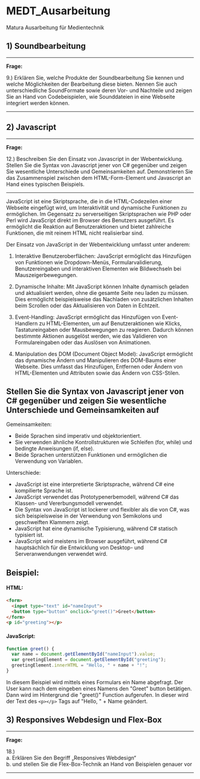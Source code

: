 # MEDT_Ausarbeitung
Matura Ausarbeitung für Medientechnik

##  1) Soundbearbeitung

---
**Frage:**

9.)
Erklären Sie, welche Produkte der Soundbearbeitung Sie kennen und welche
Möglichkeiten der Bearbeitung diese bieten. Nennen Sie auch unterschiedliche SoundFormate sowie deren Vor- und Nachteile und zeigen Sie an Hand von Codebeispielen,
wie Sounddateien in eine Webseite integriert werden können.

---

## 2) Javascript

---
**Frage:**

12.)
Beschreiben Sie den Einsatz von Javascript in der Webentwicklung. Stellen Sie die
Syntax von Javascript jener von C# gegenüber und zeigen Sie wesentliche
Unterschiede und Gemeinsamkeiten auf. Demonstrieren Sie das Zusammenspiel
zwischen dem HTML-Form-Element und Javascript an Hand eines typischen Beispiels.

---

JavaScript ist eine Skriptsprache, die in die HTML-Codezeilen einer Webseite eingefügt wird, um Interaktivität und dynamische Funktionen zu ermöglichen. Im Gegensatz zu serverseitigen Skriptsprachen wie PHP oder Perl wird JavaScript direkt im Browser des Benutzers ausgeführt. Es ermöglicht die Reaktion auf Benutzeraktionen und bietet zahlreiche Funktionen, die mit reinem HTML nicht realisierbar sind.

Der Einsatz von JavaScript in der Webentwicklung umfasst unter anderem:

1. Interaktive Benutzeroberflächen: JavaScript ermöglicht das Hinzufügen von Funktionen wie Dropdown-Menüs, Formularvalidierung, Benutzereingaben und interaktiven Elementen wie Bildwechseln bei Mauszeigerbewegungen.

2. Dynamische Inhalte: Mit JavaScript können Inhalte dynamisch geladen und aktualisiert werden, ohne die gesamte Seite neu laden zu müssen. Dies ermöglicht beispielsweise das Nachladen von zusätzlichen Inhalten beim Scrollen oder das Aktualisieren von Daten in Echtzeit.

3. Event-Handling: JavaScript ermöglicht das Hinzufügen von Event-Handlern zu HTML-Elementen, um auf Benutzeraktionen wie Klicks, Tastatureingaben oder Mausbewegungen zu reagieren. Dadurch können bestimmte Aktionen ausgelöst werden, wie das Validieren von Formulareingaben oder das Auslösen von Animationen.

4. Manipulation des DOM (Document Object Model): JavaScript ermöglicht das dynamische Ändern und Manipulieren des DOM-Baums einer Webseite. Dies umfasst das Hinzufügen, Entfernen oder Ändern von HTML-Elementen und Attributen sowie das Ändern von CSS-Stilen.

## Stellen Sie die Syntax von Javascript jener von C# gegenüber und zeigen Sie wesentliche Unterschiede und Gemeinsamkeiten auf

Gemeinsamkeiten:
- Beide Sprachen sind imperativ und objektorientiert.
- Sie verwenden ähnliche Kontrollstrukturen wie Schleifen (for, while) und bedingte Anweisungen (if, else).
- Beide Sprachen unterstützen Funktionen und ermöglichen die Verwendung von Variablen.

Unterschiede:
- JavaScript ist eine interpretierte Skriptsprache, während C# eine kompilierte Sprache ist.
- JavaScript verwendet das Prototypenerbemodell, während C# das Klassen- und Vererbungsmodell verwendet.
- Die Syntax von JavaScript ist lockerer und flexibler als die von C#, was sich beispielsweise in der Verwendung von Semikolons und geschweiften Klammern zeigt.
- JavaScript hat eine dynamische Typisierung, während C# statisch typisiert ist.
- JavaScript wird meistens im Browser ausgeführt, während C# hauptsächlich für die Entwicklung von Desktop- und Serveranwendungen verwendet wird.

## Beispiel:

#### HTML:
```html
<form>
  <input type="text" id="nameInput">
  <button type="button" onclick="greet()">Greet</button>
</form>
<p id="greeting"></p>
```

#### JavaScript:
```javascript
function greet() {
  var name = document.getElementById("nameInput").value;
  var greetingElement = document.getElementById("greeting");
  greetingElement.innerHTML = "Hello, " + name + "!";
}
```

In diesem Beispiel wird mittels eines Formulars ein Name abgefragt. Der User kann nach dem eingeben eines Namens den "Greet" button betätigen. 
Dann wird im Hintergrund die "greet()" Function aufgerufen. In dieser wird der Text des ```<p></p>``` Tags auf "Hello, " + Name geändert.

## 3) Responsives Webdesign und Flex-Box

---
**Frage:**

18.)\
a. Erklären Sie den Begriff „Responsives Webdesign“\
b. und stellen Sie die Flex-Box-Technik an Hand von Beispielen genauer vor

---

